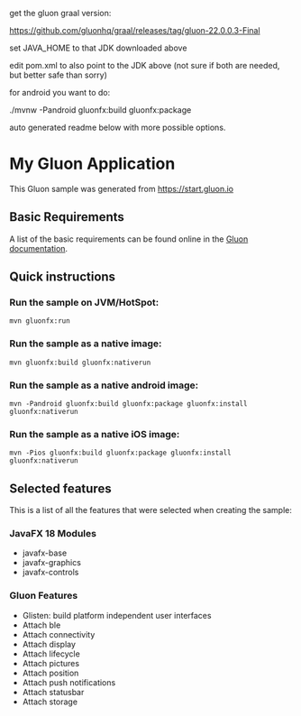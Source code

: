 
get the gluon graal version:

https://github.com/gluonhq/graal/releases/tag/gluon-22.0.0.3-Final

set JAVA_HOME to that JDK downloaded above

edit pom.xml to also point to the JDK above (not sure if both are needed, but better safe than sorry)

for android you want to do:

./mvnw -Pandroid gluonfx:build gluonfx:package

auto generated readme below with more possible options.



# My Gluon Application

This Gluon sample was generated from https://start.gluon.io

## Basic Requirements

A list of the basic requirements can be found online in the [Gluon documentation](https://docs.gluonhq.com/#_requirements).

## Quick instructions

### Run the sample on JVM/HotSpot:

    mvn gluonfx:run

### Run the sample as a native image:

    mvn gluonfx:build gluonfx:nativerun

### Run the sample as a native android image:

    mvn -Pandroid gluonfx:build gluonfx:package gluonfx:install gluonfx:nativerun

### Run the sample as a native iOS image:

    mvn -Pios gluonfx:build gluonfx:package gluonfx:install gluonfx:nativerun

## Selected features

This is a list of all the features that were selected when creating the sample:

### JavaFX 18 Modules

 - javafx-base
 - javafx-graphics
 - javafx-controls

### Gluon Features

 - Glisten: build platform independent user interfaces
 - Attach ble
 - Attach connectivity
 - Attach display
 - Attach lifecycle
 - Attach pictures
 - Attach position
 - Attach push notifications
 - Attach statusbar
 - Attach storage
